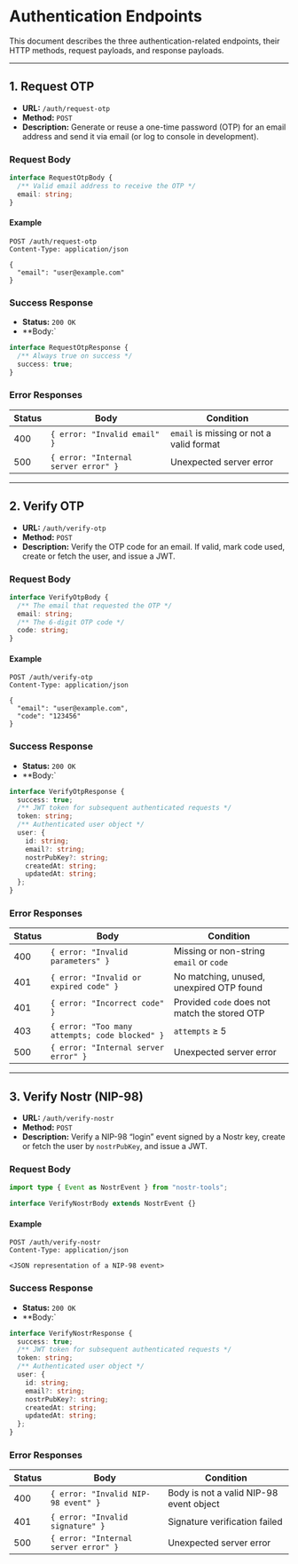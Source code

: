 # Authentication Endpoints

This document describes the three authentication-related endpoints, their HTTP methods, request payloads, and response payloads.

---

## 1. Request OTP

- **URL:** `/auth/request-otp`
- **Method:** `POST`
- **Description:** Generate or reuse a one-time password (OTP) for an email address and send it via email (or log to console in development).

### Request Body

```ts
interface RequestOtpBody {
  /** Valid email address to receive the OTP */
  email: string;
}
```

#### Example

```http
POST /auth/request-otp
Content-Type: application/json

{
  "email": "user@example.com"
}
```

### Success Response

- **Status:** `200 OK`
- **Body:`

```ts
interface RequestOtpResponse {
  /** Always true on success */
  success: true;
}
```

### Error Responses

| Status | Body                                | Condition                              |
| ------ | ----------------------------------- | -------------------------------------- |
| 400    | `{ error: "Invalid email" }`        | `email` is missing or not a valid format |
| 500    | `{ error: "Internal server error" }` | Unexpected server error               |

---

## 2. Verify OTP

- **URL:** `/auth/verify-otp`
- **Method:** `POST`
- **Description:** Verify the OTP code for an email. If valid, mark code used, create or fetch the user, and issue a JWT.

### Request Body

```ts
interface VerifyOtpBody {
  /** The email that requested the OTP */
  email: string;
  /** The 6-digit OTP code */
  code: string;
}
```

#### Example

```http
POST /auth/verify-otp
Content-Type: application/json

{
  "email": "user@example.com",
  "code": "123456"
}
```

### Success Response

- **Status:** `200 OK`
- **Body:`

```ts
interface VerifyOtpResponse {
  success: true;
  /** JWT token for subsequent authenticated requests */
  token: string;
  /** Authenticated user object */
  user: {
    id: string;
    email?: string;
    nostrPubKey?: string;
    createdAt: string;
    updatedAt: string;
  };
}
```

### Error Responses

| Status | Body                                            | Condition                                           |
| ------ | ----------------------------------------------- | --------------------------------------------------- |
| 400    | `{ error: "Invalid parameters" }`               | Missing or non-string `email` or `code`             |
| 401    | `{ error: "Invalid or expired code" }`          | No matching, unused, unexpired OTP found            |
| 401    | `{ error: "Incorrect code" }`                   | Provided `code` does not match the stored OTP       |
| 403    | `{ error: "Too many attempts; code blocked" }`  | `attempts` ≥ 5                                      |
| 500    | `{ error: "Internal server error" }`            | Unexpected server error                             |

---

## 3. Verify Nostr (NIP-98)

- **URL:** `/auth/verify-nostr`
- **Method:** `POST`
- **Description:** Verify a NIP-98 “login” event signed by a Nostr key, create or fetch the user by `nostrPubKey`, and issue a JWT.

### Request Body

```ts
import type { Event as NostrEvent } from "nostr-tools";

interface VerifyNostrBody extends NostrEvent {}
```

#### Example

```http
POST /auth/verify-nostr
Content-Type: application/json

<JSON representation of a NIP-98 event>
```

### Success Response

- **Status:** `200 OK`
- **Body:`

```ts
interface VerifyNostrResponse {
  success: true;
  /** JWT token for subsequent authenticated requests */
  token: string;
  /** Authenticated user object */
  user: {
    id: string;
    email?: string;
    nostrPubKey?: string;
    createdAt: string;
    updatedAt: string;
  };
}
```

### Error Responses

| Status | Body                                   | Condition                              |
| ------ | -------------------------------------- | -------------------------------------- |
| 400    | `{ error: "Invalid NIP-98 event" }`    | Body is not a valid NIP-98 event object |
| 401    | `{ error: "Invalid signature" }`       | Signature verification failed           |
| 500    | `{ error: "Internal server error" }`   | Unexpected server error                |
```